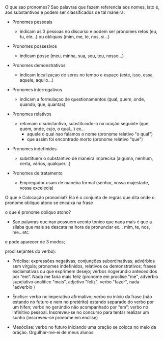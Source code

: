 O que sao pronomes?
 Sao palavras que fazem referencia aos nomes, isto é, aos substantivos e podem ser classificados de tal maneira.
 - Pronomes pessoais
   - indicam as 3 pessoas no discurso e podem ser pronomes retos (eu, tu, ele...) ou obliquos (mim, me, te, nos, si...)

 - Pronomes possesivos
   - indicam posse (meu, minha, sua, seu, teu, nosso...) 

 - Pronomes demonstrativos 
   - indicam localizaçao de seres no tempo e espaço (este, isso, essa, aquele, aquilo...)

 - Pronomes interrogativos
   - indicam a formulaçao de questionamentos (qual, quem, onde, quando, que, quantas)

 - Pronomes relativos 
   - retomam o substantivo, substituindo-o na oração seguinte (que, quem, onde, cujo, o qual...) ex...
     - aquele o qual nao falamos o nome (pronome relativo "o qual")
     - que assim foi encontrado morto (pronome relativo "que")

 - Pronomes indefinidos 
   - substituem o substantivo de maneira imprecisa (alguma, nenhum, certa, vários, qualquer...)

 - Pronomes de tratamento 
   - Empregador usam de maneira formal (senhor, vossa majestade, vossa excelecia)


O que é Colocação pronomial?
 Ela é o conjunto de regras que dita onde o pronome obliquo atono se encaixa na frase 
 
  o que é pronome obliquo atono?
  - Sao palavras que nao possuem acento tonico que nada mais é que a silaba que mais se descata na hora de pronunciar ex...
  mim, te, nos, me...etc
    

 e pode aparecer de 3 modos;

 proclise(antes do verbo):
 - Próclise: expressões negativas; conjunções subordinativas;
advérbios sem vírgula; pronomes indefinidos, relativos ou demonstrativos; frases exclamativas ou que exprimem desejo; verbos nogerúndio antecedidos por “em”.
Nada me faria mais feliz (pronome em proclise "me", adverbio supelativo analitico "mais", adjetivo "feliz", verbo "fazer", nada "adverbio )

- Ênclise: verbo no imperativo afirmativo; verbo no início da
frase (não estando no futuro e nem no pretérito) estando separado do verbo por um hifen; verbo no gerúndio não acompanhado por “em”; verbo no infinitivo pessoal.
Inscreveu-se no concurso para tentar realizar um sonho (inscreveu-se pronome em enclise)

- Mesóclise: verbo no futuro iniciando uma oração se coloca no meio da oração.
Orgulhar-me-ei de meus alunos.